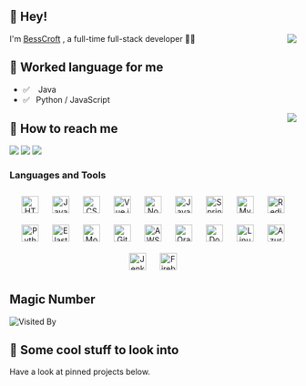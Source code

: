 ## 👋 Hey!

<img align="right" src="https://github-readme-stats.vercel.app/api?username=besscroft&show_icons=true&icon_color=0366d6&text_color=24292e&bg_color=ffffff&hide_title=true" />

I'm [BessCroft](https://besscroft.com) , a full-time full-stack developer 👨‍💻

## 💬 Worked language for me

- ✅ ⁠ ⁢⁣⁡⁠ ⁢⁣⁡ Java
- ✅ ⁠ ⁢⁣⁡⁠ ⁢⁣⁡Python / JavaScript

<img align="right" src="https://github-readme-stats.vercel.app/api/top-langs/?username=besscroft&layout=compact"/>

## 📮 How to reach me

<p>
  <a href="mailto:besscroft@foxmail.com?subject=[GitHub]%20🔥%20通过GitHub联系&body=亲爱的BessCroft%2C%0A%0A"><img src="https://img.shields.io/badge/e‑mail-D14836.svg?style=for-the-badge&logo=GMail&logoColor=white"/></a>
  <a href="https://linkedin.com/in/bess-croft-ba94bb145/" target="_blank"><img src="https://img.shields.io/badge/linkedin-0077B5.svg?style=for-the-badge&logo=linkedin&logoColor=white"/></a>
  <a href="https://twitter.com/besscroft" target="_blank">
<img src=https://img.shields.io/badge/twitter-%2300acee.svg?&style=for-the-badge&logo=twitter&logoColor=white />
	</a>  
</p>

### Languages and Tools

<div align="center">  
<img style="margin: 10px" src="https://profilinator.rishav.dev/skills-assets/html5-original-wordmark.svg" alt="HTML5" height="30" />  
<img style="margin: 10px" src="https://profilinator.rishav.dev/skills-assets/javascript-original.svg" alt="JavaScript" height="30" />  
<img style="margin: 10px" src="https://profilinator.rishav.dev/skills-assets/css3-original-wordmark.svg" alt="CSS3" height="30" />  
<img style="margin: 10px" src="https://profilinator.rishav.dev/skills-assets/vuejs-original-wordmark.svg" alt="Vue.js" height="30" />  
<img style="margin: 10px" src="https://profilinator.rishav.dev/skills-assets/nodejs-original-wordmark.svg" alt="Node.js" height="30" />  
<img style="margin: 10px" src="https://profilinator.rishav.dev/skills-assets/java-original-wordmark.svg" alt="Java" height="30" />  
<img style="margin: 10px" src="https://profilinator.rishav.dev/skills-assets/springio-icon.svg" alt="Spring" height="30" />  
<img style="margin: 10px" src="https://profilinator.rishav.dev/skills-assets/mysql-original-wordmark.svg" alt="MySQL" height="30" />  
<img style="margin: 10px" src="https://profilinator.rishav.dev/skills-assets/redis-original-wordmark.svg" alt="Redis" height="30" />  
<img style="margin: 10px" src="https://profilinator.rishav.dev/skills-assets/python-original.svg" alt="Python" height="30" />  
<img style="margin: 10px" src="https://profilinator.rishav.dev/skills-assets/elasticsearch.png" alt="Elastic Search" height="30" />  
<img style="margin: 10px" src="https://profilinator.rishav.dev/skills-assets/mongodb-original-wordmark.svg" alt="MongoDB" height="30" />  
<img style="margin: 10px" src="https://profilinator.rishav.dev/skills-assets/git-scm-icon.svg" alt="Git" height="30" />  
<img style="margin: 10px" src="https://profilinator.rishav.dev/skills-assets/amazonwebservices-original-wordmark.svg" alt="AWS" height="30" />  
<img style="margin: 10px" src="https://profilinator.rishav.dev/skills-assets/oracle-original.svg" alt="Oracle" height="30" />  
<img style="margin: 10px" src="https://profilinator.rishav.dev/skills-assets/docker-original-wordmark.svg" alt="Docker" height="30" />  
<img style="margin: 10px" src="https://profilinator.rishav.dev/skills-assets/linux-original.svg" alt="Linux" height="30" />  
<img style="margin: 10px" src="https://profilinator.rishav.dev/skills-assets/microsoft_azure-icon.svg" alt="Azure" height="30" />  
<img style="margin: 10px" src="https://profilinator.rishav.dev/skills-assets/jenkins-icon.svg" alt="Jenkins" height="30" />  
<img style="margin: 10px" src="https://profilinator.rishav.dev/skills-assets/firebase.png" alt="Firebase" height="30" />  
</div>

## Magic Number

![Visited By](https://count.getloli.com/get/@besscroft?theme=gelbooru)

## 👀 Some cool stuff to look into 

Have a look at pinned projects below.

